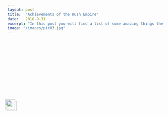 ```yaml
---
layout: post
title:  "Achievements of the Kush Empire"
date:   2018-9-31
excerpt: "In this post you will find a list of some amazing things the Kush Empire achieved!"
image: "/images/pic03.jpg"
---
```


<!--<figure data-map="https://upload.wikimedia.org/wikipedia/commons/1/1a/Egypt_kush.svg" width="504" style="float: left; margin-right: 30px;">
</figure>-->
<div style="background: url(https://upload.wikimedia.org/wikipedia/commons/1/1a/Egypt_kush.svg); background-size: cover; width: 504px; height: 578px; float: left; margin-right: 30px;">
  <img width="32px" src="https://chtsai88.github.io/wh9-kush/images/iron-ore.svg" style="position: absolute; left: 220px; top: 375px;">
  <img width="32px" src="https://chtsai88.github.io/wh9-kush/images/iron-ore.svg" style="position: absolute; left: 225px; top: 380px;">
</div>


<div class="row">
		<div class="6u 12u$(small)">
			<ul>
				
				<li>The Kush empire was largely similar to the Egyptian empire in their culture, buildings, government, and religion. This being said, some Kush rulers made it their mission to differentiate the Kush empire from the empire of Egypt. In this short article, I will outline some of the key achievements that were unique to the Kush empire.</li>


				<li>Firstly, one of the main achievements of the Kush empire is that they were able to create one of the wealthiest economies of the ancient era. Via trade of iron weapons, iron tools, grains, and livestock, the Kush empire was largely acclaimed to be one of the largest centers of trade in that time period. Furthermore, due to its location near the Nile river valley, the Kush empire had bountiful natural resources to exploit.</li>


				<li>The second achievement on this list is similar to Egyptian culture, but a remarkable achievement that can only be obtained by a wealthy and powerful empire none the less. I am of course referring to the tall, flat-topped pyramids that are signature of Kush architecture. There are currently over 350 these pyramids that have been identified in the area that the Kush empire was located, each being roughly ⅕ the size of the pyramids of the new kingdom of Egypt and up to 30 meters tall.</li>


				<li>The third achievement I would like to talk about is their own system of writing, Meroitic script. The Meroitic script was originally developed under the rule of Arkamani I as a way to differentiate Kush from Egyptian culture. Although this system of writing is similar to Egyptian hieroglyphics, it has yet to be deciphered. Meroitic has both cursive and hieroglyphic forms, for general writting and governmental texts, and has a 23 letter alphabet.</li>


			</ul>
		</div>





